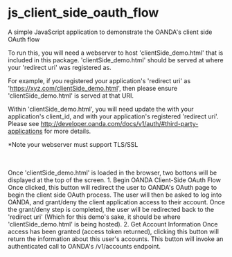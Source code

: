 js_client_side_oauth_flow
=========================

A simple JavaScript application to demonstrate the OANDA's client side OAuth flow

To run this, you will need a webserver to host 'clientSide_demo.html' that is included in this package.
'clientSide_demo.html' should be served at where your 'redirect uri' was registered as.

For example, if you registered your application's 'redirect uri' as 'https://xyz.com/clientSide_demo.html', then please ensure 'clientSide_demo.html' is served at that URI.

Within 'clientSide_demo.html', you will need update the <client application id> with your application's client_id, and <redirect uri> with your application's registered 'redirect uri'.  Please see http://developer.oanda.com/docs/v1/auth/#third-party-applications for more details.

*Note your webserver must support TLS/SSL



<br>
<br>
Once 'clientSide_demo.html' is loaded in the browser, two bottons will be displayed at the top of the screen.
1. Begin OANDA Client-Side OAuth Flow
        Once clicked, this button will redirect the user to OANDA's OAuth page to begin the client side OAuth process.
        The user will then be asked to log into OANDA, and grant/deny the client application access to their account.
        Once the grant/deny step is completed, the user will be redirected back to the 'redirect uri' (Which for this
        demo's sake, it should be where 'clientSide_demo.html' is being hosted).
2. Get Account Information
        Once access has been granted (access token returned), clicking this button will return the information about this
        user's accounts.  This button will invoke an authenticated call to OANDA's /v1/accounts endpoint.
